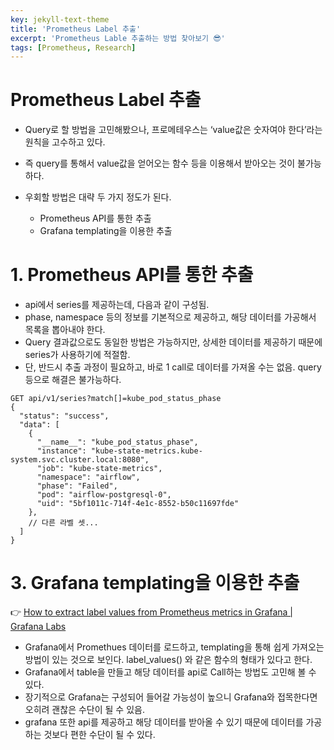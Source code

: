 ```yaml
---
key: jekyll-text-theme
title: 'Prometheus Label 추출'
excerpt: 'Prometheus Lable 추출하는 방법 찾아보기 😎'
tags: [Prometheus, Research]
---
```


# Prometheus Label 추출

* Query로 할 방법을 고민해봤으나, 프로메테우스는 ‘value값은 숫자여야 한다’라는 원칙을 고수하고 있다.

* 즉 query를 통해서 value값을 얻어오는 함수 등을 이용해서 받아오는 것이 불가능하다.

* 우회할 방법은 대략 두 가지 정도가 된다.
	* Prometheus API를 통한 추출
	* Grafana templating을 이용한 추출



# 1. Prometheus API를 통한 추출

- api에서 series를 제공하는데, 다음과 같이 구성됨.
- phase, namespace 등의 정보를 기본적으로 제공하고, 해당 데이터를 가공해서 목록을 뽑아내야 한다.
- Query 결과값으로도 동일한 방법은 가능하지만, 상세한 데이터를 제공하기 때문에 series가 사용하기에 적절함.
- 단, 반드시 추출 과정이 필요하고, 바로 1 call로 데이터를 가져올 수는 없음. query 등으로 해결은 불가능하다.


```
GET api/v1/series?match[]=kube_pod_status_phase
{
  "status": "success",
  "data": [
    {
      "__name__": "kube_pod_status_phase",
      "instance": "kube-state-metrics.kube-system.svc.cluster.local:8080",
      "job": "kube-state-metrics",
      "namespace": "airflow",
      "phase": "Failed",
      "pod": "airflow-postgresql-0",
      "uid": "5bf1011c-714f-4e1c-8552-b50c11697fde"
    },
    // 다른 라벨 셋...
  ]
}
```

# 3. Grafana templating을 이용한 추출

👉 [How to extract label values from Prometheus metrics in Grafana | Grafana Labs](https://grafana.com/blog/2023/02/23/how-to-extract-label-values-from-prometheus-metrics-in-grafana/)


* Grafana에서 Promethues 데이터를 로드하고, templating을 통해 쉽게 가져오는 방법이 있는 것으로 보인다. label_values() 와 같은 함수의 형태가 있다고 한다.
* Grafana에서 table을 만들고 해당 데이터를 api로 Call하는 방법도 고민해 볼 수 있다.
* 장기적으로 Grafana는 구성되어 들어갈 가능성이 높으니 Grafana와 접목한다면 오히려 괜찮은 수단이 될 수 있음.
* grafana 또한 api를 제공하고 해당 데이터를 받아올 수 있기 때문에 데이터를 가공하는 것보다 편한 수단이 될 수 있다.